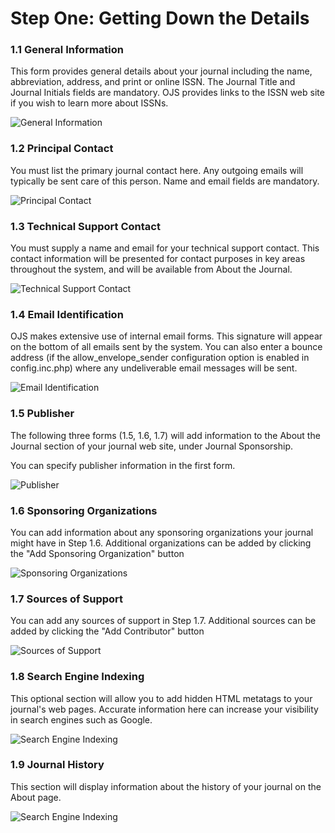 # Step One: Getting Down the Details



### 1.1 General Information



This form provides general details about your journal including the name, abbreviation, address, and print or online ISSN. The Journal Title and Journal Initials fields are mandatory. OJS provides links to the ISSN web site if you wish to learn more about ISSNs.


![General Information](images/chapter5/five_steps/general_details.png)




### 1.2 Principal Contact



You must list the primary journal contact here. Any outgoing emails will typically be sent care of this person. Name and email fields are mandatory.



![Principal Contact](images/chapter5/five_steps/contact.png)



### 1.3 Technical Support Contact



You must supply a name and email for your technical support contact. This contact information will be presented for contact purposes in key areas throughout the system, and will be available from About the Journal.



![Technical Support Contact](images/chapter5//five_steps/tech_support.png)




### 1.4 Email Identification



OJS makes extensive use of internal email forms. This signature will appear on the bottom of all emails sent by the system. You can also enter a bounce address (if the allow_envelope_sender configuration option is enabled in config.inc.php) where any undeliverable email messages will be sent.




![Email Identification](images/chapter5/five_steps/email.png)





### 1.5 Publisher



The following three forms (1.5, 1.6, 1.7) will add information to the About the Journal section of your journal web site, under Journal Sponsorship.

You can specify publisher information in the first form.





![Publisher](images/chapter5/five_steps/publisher.png)



### 1.6 Sponsoring Organizations



You can add information about any sponsoring organizations your journal might have in Step 1.6. Additional organizations can be added by clicking the "Add Sponsoring Organization" button





![Sponsoring Organizations](images/chapter5/five_steps/sponsor.png)




### 1.7 Sources of Support



You can add any sources of support in Step 1.7. Additional sources can be added by clicking the "Add Contributor" button




![Sources of Support](images/chapter5/five_steps/support.png)





### 1.8 Search Engine Indexing



This optional section will allow you to add hidden HTML metatags to your journal's web pages. Accurate information here can increase your visibility in search engines such as Google.




![Search Engine Indexing](images/chapter5/five_steps/index.png)






### 1.9 Journal History



This section will display information about the history of your journal on the About page.





![Search Engine Indexing](images/chapter5/five_steps/history.png)


